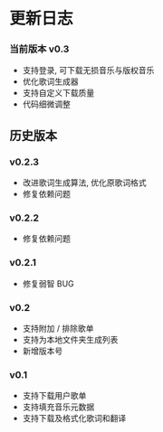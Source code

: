 # 更新日志

### 当前版本 v0.3

- 支持登录, 可下载无损音乐与版权音乐
- 优化歌词生成器
- 支持自定义下载质量
- 代码细微调整

## 历史版本

### v0.2.3

- 改进歌词生成算法, 优化原歌词格式
- 修复依赖问题

### v0.2.2

- 修复依赖问题

### v0.2.1

- 修复弱智 BUG

### v0.2

- 支持附加 / 排除歌单
- 支持为本地文件夹生成列表
- 新增版本号

### v0.1

- 支持下载用户歌单
- 支持填充音乐元数据
- 支持下载及格式化歌词和翻译